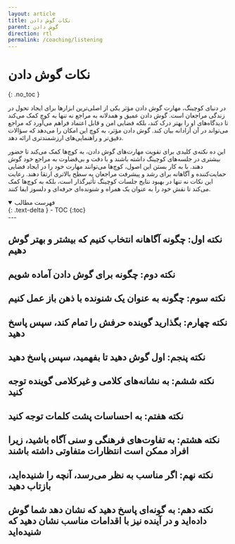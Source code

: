 ```yaml
---
layout: article
title: نکات گوش دادن
parent: گوش دادن
direction: rtl
permalink: /coaching/listening
---
```


# نکات گوش دادن
{: .no_toc }

در دنیای کوچینگ، مهارت گوش دادن مؤثر یکی از اصلی‌ترین ابزارها برای ایجاد تحول در زندگی مراجعان است. گوش دادن عمیق و همدلانه به مراجع نه تنها به کوچ کمک می‌کند تا دیدگاه‌های او را بهتر درک کند، بلکه فضایی امن و قابل اعتماد فراهم می‌آورد که مراجع می‌تواند در آن آزادانه بیان کند. گوش دادن مؤثر، به کوچ این امکان را می‌دهد که سؤالات دقیق‌تر و راهنمایی‌های ارزشمندتری ارائه دهد.

این ده نکته‌ی کلیدی برای تقویت مهارت‌های گوش دادن، به کوچ‌ها کمک می‌کند تا حضور بیشتری در جلسه‌های کوچینگ داشته باشند و با دقت و بی‌قضاوت به مراجع خود گوش دهند. با به کار بستن این اصول، کوچ‌ها می‌توانند مهارت خود را در ایجاد فضایی حمایت‌کننده و آگاهانه برای رشد و پیشرفت مراجعان به سطح بالاتری ارتقا دهند. رعایت این نکات نه تنها در بهبود نتایج جلسات کوچینگ تأثیرگذار است، بلکه به کوچ‌ها کمک می‌کند تا نقش خود را به عنوان یک همراه و شنونده‌ای حرفه‌ای و دلسوز ایفا کنند.


<details open markdown="block">
  <summary>فهرست مطالب</summary>
  {: .text-delta }
  - TOC
  {:toc}
</details>
---

## نکته اول: چگونه آگاهانه انتخاب کنیم که بیشتر و بهتر گوش دهیم

## نکته دوم: چگونه برای گوش دادن آماده شویم

## نکته سوم: چگونه به عنوان یک شنونده با ذهن باز عمل کنیم

## نکته چهارم: بگذارید گوینده حرفش را تمام کند، سپس پاسخ دهید

## نکته پنجم: اول گوش دهید تا بفهمید، سپس پاسخ دهید

## نکته ششم: به نشانه‌های کلامی و غیرکلامی گوینده توجه کنید

## نکته هفتم: به احساسات پشت کلمات توجه کنید

## نکته هشتم: به تفاوت‌های فرهنگی و سنی آگاه باشید، زیرا افراد ممکن است انتظارات متفاوتی داشته باشند

## نکته نهم: اگر مناسب به نظر می‌رسد، آنچه را شنیده‌اید، بازتاب دهید

## نکته دهم: به گونه‌ای پاسخ دهید که نشان دهد شما گوش داده‌اید و در آینده نیز با اقدامات مناسب نشان دهید که شنیده‌اید
